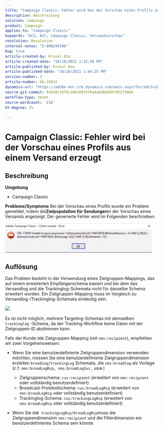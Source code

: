 ```yaml
---
title: "Campaign Classic: Fehler wird bei der Vorschau eines Profils aus einem Versand erzeugt."
description: Beschreibung
solution: Campaign
product: Campaign
applies-to: "Campaign Classic"
keywords: "KCS, ACC, Campaign Classic, Versandvorschau"
resolution: Resolution
internal-notes: "E-000244706"
bug: true
article-created-by: Krunal Oza
article-created-date: "10/18/2022 1:32:58 PM"
article-published-by: Krunal Oza
article-published-date: "10/18/2022 1:44:25 PM"
version-number: 3
article-number: KA-16832
dynamics-url: "https://adobe-ent.crm.dynamics.com/main.aspx?forceUCI=1&pagetype=entityrecord&etn=knowledgearticle&id=87df405c-e94e-ed11-bba2-00224808679b"
source-git-commit: 9cb18cfdf8c2961097576a4a5d6d4d5f95273066
workflow-type: tm+mt
source-wordcount: '218'
ht-degree: 2%

---
```


# Campaign Classic: Fehler wird bei der Vorschau eines Profils aus einem Versand erzeugt

## Beschreibung

<b>Umgebung</b>
- Campaign Classic



<b>Probleme/Symptome</b>
Bei der Vorschau eines Profils wurde ein Problem gemeldet, indem die<b>Zielpopulation für Sendungen</b>in der Vorschau eines Versands angezeigt. Der generierte Fehler wird im Folgenden beschrieben:

![](assets/___88df405c-e94e-ed11-bba2-00224808679b___.jpeg)




## Auflösung


Das Problem besteht in der Verwendung eines Zielgruppen-Mappings, das auf einem erweiterten Empfängerschema basiert und bei dem das Versandlog und die Trackinglog-Schemata nicht für dasselbe Schema erweitert wurden. Ein Zielgruppen-Mapping muss im Vergleich zu Versandlog-/Trackinglog-Schemata eindeutig sein.

![](assets/3ec555a6-30d1-ec11-a7b5-0022480a8d10.png)

Es ist nicht möglich, mehrere Targeting-Schemas mit demselben `trackinglog` -Schema, da der Tracking-Workflow keine Daten mit der Zielgruppen-ID abstimmen kann.

Falls der Kunde `OOB` Zielgruppen-Mapping (mit `nms:recipient`), empfehlen wir zwei Vorgehensweisen:

- Wenn Sie eine benutzerdefinierte Zielgruppendimension verwenden möchten, müssen Sie eine benutzerdefinierte Zielgruppendimension erstellen `broadLog/trackingLog` Schemata, die `nms:broadlog` als Vorlage (c.f. `nms:broadLogRcp, nms:broadLogSvc,` usw.)

   - Zielgruppenschema: `cus:recipient` (erweitert von `nms:recipient` oder vollständig benutzerdefiniert)
   - Broadcast-Protokollschema: `cus:broadLogRcp` (erweitert von `nms:broadLogRcp` oder vollständig benutzerdefiniert)
   - Trackinglog-Schema: `cus:trackingLogRcp` (erweitert von `nms:broadLogRcp` oder vollständig benutzerdefiniert)
- Wenn Sie `OOB trackingLogRcp/broadLogRcp`muss die Zielgruppendimension `nms:recipient` und die Filterdimension ein benutzerdefiniertes Schema sein könnte



